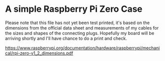 # A simple Raspberry Pi Zero Case #

Please note that this file has not yet been test printed, it's based on the dimensions from the official data sheet and measurements of my cables for the sizes and shapes of the connecting plugs.
Hopefully my board will be arriving shortly and I'll have chance to do a print and check.

https://www.raspberrypi.org/documentation/hardware/raspberrypi/mechanical/rpi-zero-v1_2_dimensions.pdf
